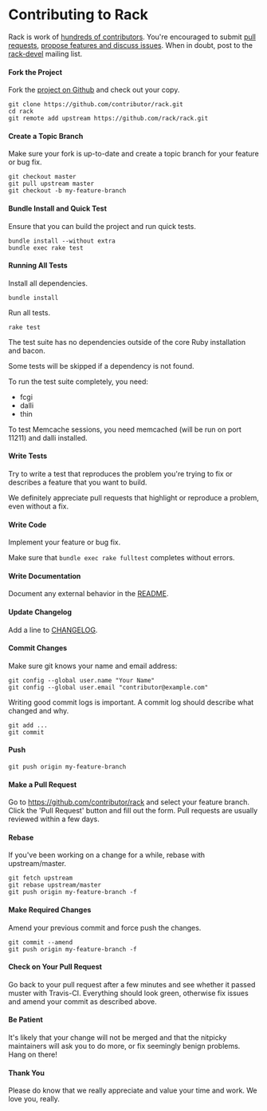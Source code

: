 Contributing to Rack
=====================

Rack is work of [hundreds of contributors](https://github.com/rack/rack/graphs/contributors). You're encouraged to submit [pull requests](https://github.com/rack/rack/pulls), [propose features and discuss issues](https://github.com/rack/rack/issues). When in doubt, post to the [rack-devel](http://groups.google.com/group/rack-devel) mailing list.

#### Fork the Project

Fork the [project on Github](https://github.com/rack/rack) and check out your copy.

```
git clone https://github.com/contributor/rack.git
cd rack
git remote add upstream https://github.com/rack/rack.git
```

#### Create a Topic Branch

Make sure your fork is up-to-date and create a topic branch for your feature or bug fix.

```
git checkout master
git pull upstream master
git checkout -b my-feature-branch
```

#### Bundle Install and Quick Test

Ensure that you can build the project and run quick tests.

```
bundle install --without extra
bundle exec rake test
```

#### Running All Tests

Install all dependencies.

```
bundle install
```

Run all tests.

```
rake test
```

The test suite has no dependencies outside of the core Ruby installation and bacon.

Some tests will be skipped if a dependency is not found.

To run the test suite completely, you need:

  * fcgi
  * dalli
  * thin

To test Memcache sessions, you need memcached (will be run on port 11211) and dalli installed.

#### Write Tests

Try to write a test that reproduces the problem you're trying to fix or describes a feature that you want to build.

We definitely appreciate pull requests that highlight or reproduce a problem, even without a fix.

#### Write Code

Implement your feature or bug fix.

Make sure that `bundle exec rake fulltest` completes without errors.

#### Write Documentation

Document any external behavior in the [README](README.rdoc).

#### Update Changelog

Add a line to [CHANGELOG](CHANGELOG.md).

#### Commit Changes

Make sure git knows your name and email address:

```
git config --global user.name "Your Name"
git config --global user.email "contributor@example.com"
```

Writing good commit logs is important. A commit log should describe what changed and why.

```
git add ...
git commit
```

#### Push

```
git push origin my-feature-branch
```

#### Make a Pull Request

Go to https://github.com/contributor/rack and select your feature branch. Click the 'Pull Request' button and fill out the form. Pull requests are usually reviewed within a few days.

#### Rebase

If you've been working on a change for a while, rebase with upstream/master.

```
git fetch upstream
git rebase upstream/master
git push origin my-feature-branch -f
```

#### Make Required Changes

Amend your previous commit and force push the changes.

```
git commit --amend
git push origin my-feature-branch -f
```

#### Check on Your Pull Request

Go back to your pull request after a few minutes and see whether it passed muster with Travis-CI. Everything should look green, otherwise fix issues and amend your commit as described above.

#### Be Patient

It's likely that your change will not be merged and that the nitpicky maintainers will ask you to do more, or fix seemingly benign problems. Hang on there!

#### Thank You

Please do know that we really appreciate and value your time and work. We love you, really.
